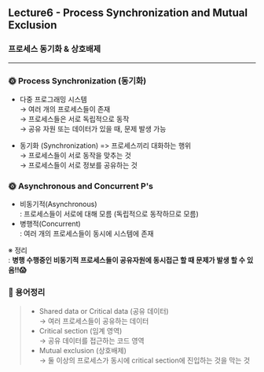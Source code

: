 ## Lecture6 - Process Synchronization and Mutual Exclusion

### 프로세스 동기화 & 상호배제

---

### 🌞 Process Synchronization (동기화)

- 다중 프로그래밍 시스템  
  → 여러 개의 프로세스들이 존재  
  → 프로세스들은 서로 독립적으로 동작  
  → 공유 자원 또는 데이터가 있을 때, 문제 발생 가능

- 동기화 (Synchronization) => 프로세스끼리 대화하는 행위  
  → 프로세스들이 서로 동작을 맞추는 것  
  → 프로세스들이 서로 정보를 공유하는 것

### 🌞 Asynchronous and Concurrent P's

- 비동기적(Asynchronous)  
  : 프로세스들이 서로에 대해 모름 (독립적으로 동작하므로 모름)
- 병행적(Concurrent)  
  : 여러 개의 프로세스들이 동시에 시스템에 존재

※ 정리  
 : **병행 수행중인 비동기적 프로세스들이 공유자원에 동시접근 할 때 문제가 발생 할 수 있음!!😱**

### 🔑 용어정리

> - Shared data or Critical data (공유 데이터)  
>   → 여러 프로세스들이 공유하는 데이터
> - Critical section (임계 영역)  
>   → 공유 데이터를 접근하는 코드 영역
> - Mutual exclusion (상호배제)  
>   → 둘 이상의 프로세스가 동시에 critical section에 진입하는 것을 막는 것
